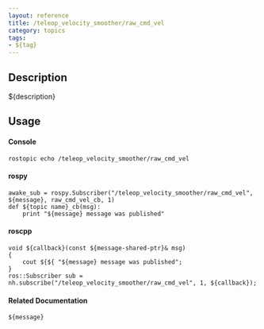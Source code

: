 ```yaml
---
layout: reference
title: /teleop_velocity_smoother/raw_cmd_vel
category: topics
tags: 
- ${tag}
---
```


## Description
${description}

## Usage
#### Console
```
rostopic echo /teleop_velocity_smoother/raw_cmd_vel
```

#### rospy
```
awake_sub = rospy.Subscriber("/teleop_velocity_smoother/raw_cmd_vel", ${message}, raw_cmd_vel_cb, 1)
def ${topic name}_cb(msg):
    print "${message} message was published"
```

#### roscpp
```
void ${callback}(const ${message-shared-ptr}& msg)
{
    cout ${${ "${message} message was published";
}
ros::Subscriber sub = nh.subscribe("/teleop_velocity_smoother/raw_cmd_vel", 1, ${callback});
```

#### Related Documentation
``${message}``  